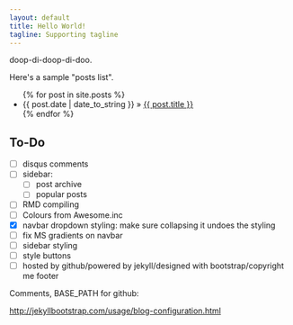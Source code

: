 ```yaml
---
layout: default
title: Hello World!
tagline: Supporting tagline
---
```


doop-di-doop-di-doo.

Here's a sample "posts list".

<ul class="posts">
  {% for post in site.posts %}
    <li><span>{{ post.date | date_to_string }}</span> &raquo; <a href="{{ BASE_PATH }}{{ post.url }}">{{ post.title }}</a></li>
  {% endfor %}
</ul>

## To-Do

- [ ] disqus comments
- [ ] sidebar:
    - [ ] post archive
    - [ ] popular posts
- [ ] RMD compiling
- [ ] Colours from Awesome.inc
- [x] navbar dropdown styling: make sure collapsing it undoes the styling
- [ ] fix MS gradients on navbar
- [ ] sidebar styling
- [ ] style buttons
- [ ] hosted by github/powered by jekyll/designed with bootstrap/copyright me footer

Comments, BASE_PATH for github:

http://jekyllbootstrap.com/usage/blog-configuration.html
